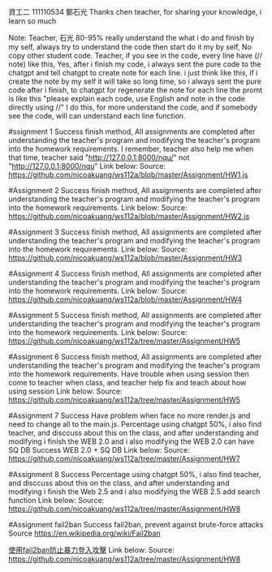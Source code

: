 資工二 111110534 鄭石光
Thanks chen teacher, for sharing your knowledge, i learn so much

Note:
Teacher, 石光 80-95% really understand the what i do and finish by my self, always try to understand the code then start do it my by self, No copy other student code.
Teacher, if you see in the code, every line have (// note) like this, Yes, after i finish my code, i always sent the pure code to the chatgpt and tell chatgpt to create note for each line. i just think like this, if i create the note by my self it will take so long time, so i always sent the pure code after i finish, to chatgpt for regenerate the note for each line the promt is like this "please explain each code, use English and note in the code directly using //"
I do this, for more understand the code, and if somebody see the code, will can understand each line function.

#ssignment 1 Success
finish method, All assignments are completed after understanding the teacher's program and modifying the teacher's program into the homework requirements.
I remember, teacher also help me when that time, teacher said "http://127.0.0.1:8000/nqu/" not "http://127.0.0.1:8000/nqu"
Link below:
Source: https://github.com/nicoakuang/ws112a/blob/master/Assignment/HW1.js


#Assignment 2 Success
finish method, All assignments are completed after understanding the teacher's program and modifying the teacher's program into the homework requirements.
Link below:
Source: https://github.com/nicoakuang/ws112a/blob/master/Assignment/HW2.js


#Assignment 3 Success
finish method, All assignments are completed after understanding the teacher's program and modifying the teacher's program into the homework requirements.
Link below:
Source: https://github.com/nicoakuang/ws112a/blob/master/Assignment/HW3

#Assignment 4 Success
finish method, All assignments are completed after understanding the teacher's program and modifying the teacher's program into the homework requirements.
Link below:
Source: https://github.com/nicoakuang/ws112a/blob/master/Assignment/HW4

#Assignment 5 Success
finish method, All assignments are completed after understanding the teacher's program and modifying the teacher's program into the homework requirements.
Link below:
Source: https://github.com/nicoakuang/ws112a/tree/master/Assignment/HW5

#Assignment 6 Success
finish method, All assignments are completed after understanding the teacher's program and modifying the teacher's program into the homework requirements.
Have trouble when using session then come to teacher when class, and teacher help fix and teach about how using session
Link below:
Source: https://github.com/nicoakuang/ws112a/tree/master/Assignment/HW5

#Assignment 7 Success
Have problem when face no more render.js and need to change all to the main.js. Percentage using chatgpt 50%, i also find teacher, and disccuss about this on the class, and after understanding and modifying i finish the WEB 2.0 and i also modifying the WEB 2.0 can have SQ DB
Success WEB 2.0 + SQ DB
Link below:
Source: https://github.com/nicoakuang/ws112a/tree/master/Assignment/HW7

#Assignment 8 Success
Percentage using chatgpt 50%, i also find teacher, and disccuss about this on the class, and after understanding and modifying i finish the Web 2.5 and i also modifying the WEB 2.5 add search function
Link below:
Source: https://github.com/nicoakuang/ws112a/tree/master/Assignment/HW8

#Assignment fail2ban Success
fail2ban, prevent against brute-force attacks
Source
https://en.wikipedia.org/wiki/Fail2ban

[使用fail2ban防止暴力登入攻擊](https://xenby.com/b/107-%e6%95%99%e5%ad%b8-%e4%bd%bf%e7%94%a8fail2ban%e9%98%b2%e6%ad%a2%e6%9a%b4%e5%8a%9b%e7%99%bb%e5%85%a5%e6%94%bb%e6%93%8a)
Link below:
Source: https://github.com/nicoakuang/ws112a/tree/master/Assignment/HW8


